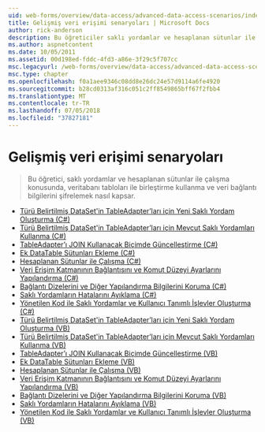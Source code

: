 ```yaml
---
uid: web-forms/overview/data-access/advanced-data-access-scenarios/index
title: Gelişmiş veri erişimi senaryoları | Microsoft Docs
author: rick-anderson
description: Bu öğreticiler saklı yordamlar ve hesaplanan sütunlar ile çalışma konusunda, veritabanı tabloları ile birleştirme kullanma ve veri bağlantı bilgileri şifrelemek nasıl ele...
ms.author: aspnetcontent
ms.date: 10/05/2011
ms.assetid: 00d198ed-fddc-4fd3-a86e-3f29c5f707cc
msc.legacyurl: /web-forms/overview/data-access/advanced-data-access-scenarios
msc.type: chapter
ms.openlocfilehash: f0a1aee9346c08dd8e26dc24e57d9114a6fe4920
ms.sourcegitcommit: b28cd0313af316c051c2ff8549865bff67f2fbb4
ms.translationtype: MT
ms.contentlocale: tr-TR
ms.lasthandoff: 07/05/2018
ms.locfileid: "37827181"
---
```

<a name="advanced-data-access-scenarios"></a>Gelişmiş veri erişimi senaryoları
====================
> Bu öğretici, saklı yordamlar ve hesaplanan sütunlar ile çalışma konusunda, veritabanı tabloları ile birleştirme kullanma ve veri bağlantı bilgilerini şifrelemek nasıl kapsar.


- [Türü Belirtilmiş DataSet'in TableAdapter’ları için Yeni Saklı Yordam Oluşturma (C#)](creating-new-stored-procedures-for-the-typed-dataset-s-tableadapters-cs.md)
- [Türü Belirtilmiş DataSet'in TableAdapter’ları için Mevcut Saklı Yordamları Kullanma (C#)](using-existing-stored-procedures-for-the-typed-dataset-s-tableadapters-cs.md)
- [TableAdapter’ı JOIN Kullanacak Biçimde Güncelleştirme (C#)](updating-the-tableadapter-to-use-joins-cs.md)
- [Ek DataTable Sütunları Ekleme (C#)](adding-additional-datatable-columns-cs.md)
- [Hesaplanan Sütunlar ile Çalışma (C#)](working-with-computed-columns-cs.md)
- [Veri Erişim Katmanının Bağlantısını ve Komut Düzeyi Ayarlarını Yapılandırma (C#)](configuring-the-data-access-layer-s-connection-and-command-level-settings-cs.md)
- [Bağlantı Dizelerini ve Diğer Yapılandırma Bilgilerini Koruma (C#)](protecting-connection-strings-and-other-configuration-information-cs.md)
- [Saklı Yordamların Hatalarını Ayıklama (C#)](debugging-stored-procedures-cs.md)
- [Yönetilen Kod ile Saklı Yordamlar ve Kullanıcı Tanımlı İşlevler Oluşturma (C#)](creating-stored-procedures-and-user-defined-functions-with-managed-code-cs.md)
- [Türü Belirtilmiş DataSet'in TableAdapter’ları için Yeni Saklı Yordam Oluşturma (VB)](creating-new-stored-procedures-for-the-typed-dataset-s-tableadapters-vb.md)
- [Türü Belirtilmiş DataSet'in TableAdapter’ları için Mevcut Saklı Yordamları Kullanma (VB)](using-existing-stored-procedures-for-the-typed-dataset-s-tableadapters-vb.md)
- [TableAdapter’ı JOIN Kullanacak Biçimde Güncelleştirme (VB)](updating-the-tableadapter-to-use-joins-vb.md)
- [Ek DataTable Sütunları Ekleme (VB)](adding-additional-datatable-columns-vb.md)
- [Hesaplanan Sütunlar ile Çalışma (VB)](working-with-computed-columns-vb.md)
- [Veri Erişim Katmanının Bağlantısını ve Komut Düzeyi Ayarlarını Yapılandırma (VB)](configuring-the-data-access-layer-s-connection-and-command-level-settings-vb.md)
- [Bağlantı Dizelerini ve Diğer Yapılandırma Bilgilerini Koruma (VB)](protecting-connection-strings-and-other-configuration-information-vb.md)
- [Saklı Yordamların Hatalarını Ayıklama (VB)](debugging-stored-procedures-vb.md)
- [Yönetilen Kod ile Saklı Yordamlar ve Kullanıcı Tanımlı İşlevler Oluşturma (VB)](creating-stored-procedures-and-user-defined-functions-with-managed-code-vb.md)
